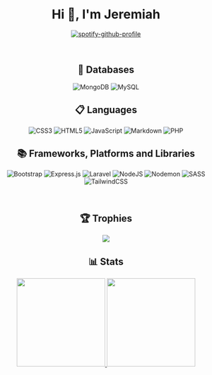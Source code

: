 <h1 align="center">Hi 👋, I'm Jeremiah</h1>

<div align="center">

[![spotify-github-profile](https://spotify-github-profile.vercel.app/api/view?uid=twizle2&cover_image=true&theme=novatorem&show_offline=false&background_color=121212&interchange=true&bar_color=53b14f&bar_color_cover=false)](https://github.com/kittinan/spotify-github-profile)

</div>

&nbsp;
&nbsp;
&nbsp;
&nbsp;


<h2 align="center">💾 Databases</h2>

<div align="center">

![MongoDB](https://img.shields.io/badge/MongoDB-%234ea94b.svg?style=for-the-badge&logo=mongodb&logoColor=white)
![MySQL](https://img.shields.io/badge/mysql-%2300f.svg?style=for-the-badge&logo=mysql&logoColor=white)

</div>

<h2 align="center">📋 Languages</h2>

<div align="center">

![CSS3](https://img.shields.io/badge/css3-%231572B6.svg?style=for-the-badge&logo=css3&logoColor=white)
![HTML5](https://img.shields.io/badge/html5-%23E34F26.svg?style=for-the-badge&logo=html5&logoColor=white)
![JavaScript](https://img.shields.io/badge/javascript-%23323330.svg?style=for-the-badge&logo=javascript&logoColor=%23F7DF1E)
![Markdown](https://img.shields.io/badge/markdown-%23000000.svg?style=for-the-badge&logo=markdown&logoColor=white)
![PHP](https://img.shields.io/badge/php-%23777BB4.svg?style=for-the-badge&logo=php&logoColor=white)

</div>

<h2 align="center">📚 Frameworks, Platforms and Libraries</h2>

<div align="center">
  
![Bootstrap](https://img.shields.io/badge/bootstrap-%238511FA.svg?style=for-the-badge&logo=bootstrap&logoColor=white)
![Express.js](https://img.shields.io/badge/express.js-%23404d59.svg?style=for-the-badge&logo=express&logoColor=%2361DAFB)
![Laravel](https://img.shields.io/badge/laravel-%23FF2D20.svg?style=for-the-badge&logo=laravel&logoColor=white)
![NodeJS](https://img.shields.io/badge/node.js-6DA55F?style=for-the-badge&logo=node.js&logoColor=white)
![Nodemon](https://img.shields.io/badge/NODEMON-%23323330.svg?style=for-the-badge&logo=nodemon&logoColor=%BBDEAD)
![SASS](https://img.shields.io/badge/SASS-hotpink.svg?style=for-the-badge&logo=SASS&logoColor=white)
![TailwindCSS](https://img.shields.io/badge/tailwindcss-%2338B2AC.svg?style=for-the-badge&logo=tailwind-css&logoColor=white)

</div>

&nbsp;
&nbsp;
&nbsp;
&nbsp;

<h2 align="center">🏆 Trophies</h2>

<p align="center">
  <a href="https://github.com/pbandjib/github-profile-trophy">
    <img src="https://github-profile-trophy-sigma-three.vercel.app/?username=pbandjib&theme=radical&row=1&column=7" />
  </a>
</p>

<h2 align="center">📊 Stats</h2>

<p align="center">
  <a href="https://github.com/pbandjib/github-readme-stats">
    <img height="200" src="https://github-readme-stats-lcj4.vercel.app/api?username=pbandjib&show_icons=true&theme=radical" />
  </a>
  <a href="https://github.com/pbandjib/github-readme-stats">
    <img height="200" src="https://github-readme-stats-lcj4.vercel.app/api/top-langs/?username=pbandjib&layout=donut&theme=radical" />
  </a>
</p>
